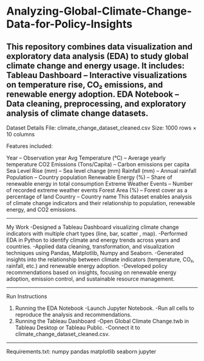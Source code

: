 # Analyzing-Global-Climate-Change-Data-for-Policy-Insights
This repository combines data visualization and exploratory data analysis (EDA) to study global climate change and energy usage. It includes:
Tableau Dashboard – Interactive visualizations on temperature rise, CO₂ emissions, and renewable energy adoption.
EDA Notebook – Data cleaning, preprocessing, and exploratory analysis of climate change datasets.
---------------------------------------------------------------------------------------------------------------------------------------------------------------------------------

Dataset Details
File: climate_change_dataset_cleaned.csv
Size: 1000 rows × 10 columns

Features included:

Year – Observation year
Avg Temperature (°C) – Average yearly temperature
CO2 Emissions (Tons/Capita) – Carbon emissions per capita
Sea Level Rise (mm) – Sea level change (mm)
Rainfall (mm) – Annual rainfall
Population – Country population
Renewable Energy (%) – Share of renewable energy in total consumption
Extreme Weather Events – Number of recorded extreme weather events
Forest Area (%) – Forest cover as a percentage of land
Country – Country name
This dataset enables analysis of climate change indicators and their relationship to population, renewable energy, and CO2 emissions.

-----------------------------------------------------------------------------------------------------------------------------------------------------------------------------------

My Work
-Designed a Tableau Dashboard visualizing climate change indicators with multiple chart types (line, bar, scatter , map).
-Performed EDA in Python to identify climate and energy trends across years and countries.
-Applied data cleaning, transformation, and visualization techniques using Pandas, Matplotlib, Numpy and Seaborn.
-Generated insights into the relationship between climate indicators (temperature, CO₂, rainfall, etc.) and renewable energy adoption.
-Developed policy recommendations based on insights, focusing on renewable energy adoption, emission control, and sustainable resource management.

-----------------------------------------------------------------------------------------------------------------------------------------------------------------------------------
Run Instructions
1. Running the EDA Notebook
-Launch Jupyter Notebook.
-Run all cells to reproduce the analysis and recommendations.
2. Running the Tableau Dashboard
-Open Global Climate Change.twb in Tableau Desktop or Tableau Public.
-Connect it to climate_change_dataset_cleaned.csv.
------------------------------------------------------------------------------------------------------------------------------------------------------------------------------------
Requirements.txt:
numpy
pandas
matplotlib
seaborn
jupyter
